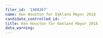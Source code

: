 ```yaml
---
filer_id: '1408367'
name: Ken Houston for Oakland Mayor 2018
candidate_controlled_id: ''
title: Ken Houston for Oakland Mayor 2018
data_warning: 
---
```

